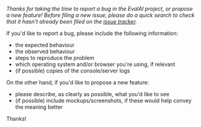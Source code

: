 _Thanks for taking the time to report a bug in the EvalAI project, or propose a new feature! Before filing a new issue, please do a quick search to check that it hasn't already been filed on the [issue tracker](https://github.com/Cloud-CV/EvalAI/issues)._

If you'd like to report a bug, please include the following information:
- the expected behaviour
- the observed behaviour
- steps to reproduce the problem
- which operating system and/or browser you're using, if relevant
- (if possible) copies of the console/server logs

On the other hand, if you'd like to propose a new feature:
- please describe, as clearly as possible, what you'd like to see
- (if possible) include mockups/screenshots, if these would help convey the meaning better

Thanks!
